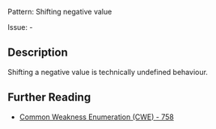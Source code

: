 Pattern: Shifting negative value

Issue: -

## Description

Shifting a negative value is technically undefined behaviour.

## Further Reading

* [Common Weakness Enumeration (CWE) - 758](https://cwe.mitre.org/data/definitions/758.html)